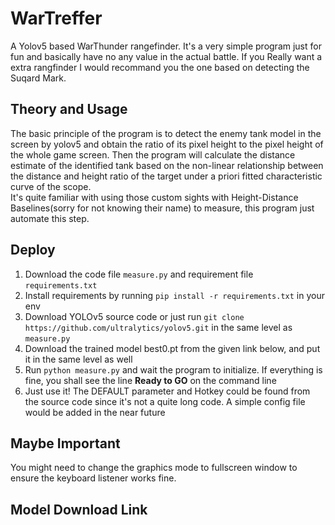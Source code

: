# WarTreffer
A Yolov5 based WarThunder rangefinder. It's a very simple program just for fun and basically have no any value in the actual battle. If you Really want a extra rangfinder I would recommand you the one based on detecting the Suqard Mark.

## Theory and Usage
The basic principle of the program is to detect the enemy tank model in the screen by yolov5 and obtain the ratio of its pixel height to the pixel height of the whole game screen. Then the program will calculate the distance estimate of the identified tank based on the non-linear relationship between the distance and height ratio of the target under a priori fitted characteristic curve of the scope.  
It's quite familiar with using those custom sights with Height-Distance Baselines(sorry for not knowing their name) to measure, this program just automate this step.

## Deploy
1. Download the code file `measure.py` and requirement file `requirements.txt`
2. Install requirements by running `pip install -r requirements.txt` in your env
3. Download YOLOv5 source code or just run `git clone https://github.com/ultralytics/yolov5.git` in the same level as `measure.py`
4. Download the trained model best0.pt from the given link below, and put it in the same level as well
5. Run `python measure.py` and wait the program to initialize. If everything is fine, you shall see the line **Ready to GO** on the command line
6. Just use it! The DEFAULT parameter and Hotkey could be found from the source code since it's not a quite long code. A simple config file would be added in the near future 

## Maybe Important
You might need to change the graphics mode to fullscreen window to ensure the keyboard listener works fine.

## Model Download Link
